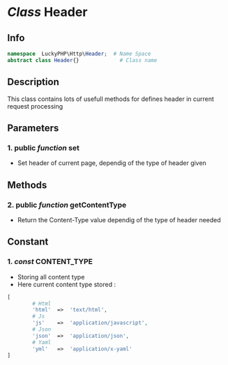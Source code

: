 # ***Class*** **Header**

## Info

```php
namespace  LuckyPHP\Http\Header;  # Name Space
abstract class Header{}             # Class name
```

## Description
This class contains lots of usefull methods for defines header in current request processing

## Parameters

### 1. public ***function*** **set**
- Set header of current page, dependig of the type of header given

## Methods

### 2. public ***function*** **getContentType**
- Return the Content-Type value dependig of the type of header needed

## Constant

### 1. ***const*** **CONTENT_TYPE**
- Storing all content type
- Here current content type stored :
```php
[
        # Html
        'html'  =>  'text/html',
        # Js
        'js'    =>  'application/javascript',
        # Json
        'json'  =>  'application/json',
        # Yaml
        'yml'   =>  'application/x-yaml'
]
```